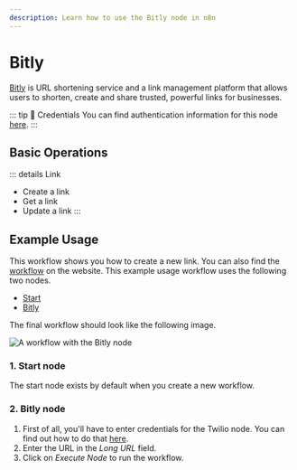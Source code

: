```yaml
---
description: Learn how to use the Bitly node in n8n
---
```


# Bitly

[Bitly](https://bitly.com/) is URL shortening service and a link management platform that allows users to shorten, create and share trusted, powerful links for businesses.

::: tip 🔑 Credentials
You can find authentication information for this node [here](../../../credentials/Bitly/README.md).
:::

## Basic Operations

::: details Link
- Create a link
- Get a link
- Update a link
:::

## Example Usage

This workflow shows you how to create a new link. You can also find the [workflow](https://n8n.io/workflows/442) on the website. This example usage workflow uses the following two nodes.
- [Start](../../core-nodes/Start/README.md)
- [Bitly]()

The final workflow should look like the following image.

![A workflow with the Bitly node](./workflow.png)

### 1. Start node

The start node exists by default when you create a new workflow.

### 2. Bitly node

1. First of all, you'll have to enter credentials for the Twilio node. You can find out how to do that [here](../../../credentials/Bitly/README.md).
2. Enter the URL in the *Long URL* field.
3. Click on *Execute Node* to run the workflow.
